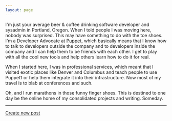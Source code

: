 ```yaml
---
layout: page
---
```


I'm just your average beer & coffee drinking software developer and sysadmin in
Portland, Oregon. When I told people I was moving here, nobody was surprised.
This may have something to do with the toe shoes. I'm a Developer Advocate at
[Puppet](https://puppet.com), which basically means that I know how to talk to
developers outside the company and to developers inside the company and I can
help them to be friends with each other. I get to play with all the cool new
tools and help others learn how to do it for real.

When I started here, I was in professional services, which meant that I visited
exotic places like Denver and Columbus and teach people to use Puppet1 or help
them integrate it into their infrastructure. Now most of my travel is to blab
at conferences and such.

Oh, and I run marathons in those funny finger shoes. This is destined to one day
be the online home of my consolidated projects and writing. Someday.

-------------

<script>
 var date = new Date().toISOString().split('T')[0];
 var text = "---
layout: post
title: "new post"
summary:
image:
category:
tags: []
---
"
</script>

<a href="https://github.com/binford2k/binford2k.com/new/master/tests?filename=_posts/<script>document.write(date);</script>-new-post.md&value=<script>document.write(text);</script>">Create new post</a>
